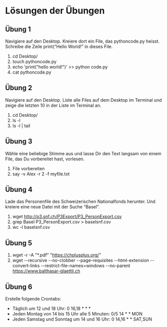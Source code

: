 # Lösungen der Übungen

## Übung 1
Navigiere auf den Desktop. Kreiere dort ein File, das pythoncode.py heisst. Schreibe die Zeile print(“Hello World!” in dieses File.
1. cd Desktop/
2. touch pythoncode.py
3. echo 'print("hello world!")' >> python code.py
4. cat pythoncode.py

## Übung 2
Navigiere auf den Desktop. Liste alle Files auf dem Desktop im Terminal und zeige die letzten 10 in der Liste im Terminal an.
1. cd Desktop/
2. ls -l
3. ls -l | tail

## Übung 3
Wähle eine beliebige Stimme aus und lasse Dir den Text langsam von einem File, das Du vorbereitet hast, vorlesen.
1. File vorbereiten
2. say -v Alex -r 2 -f myfile.txt

## Übung 4
Lade das Personenfile des Schweizerischen Nationalfonds herunter. Und kreiere eine neue Datei mit der Suche “Basel”.
1. wget http://p3.snf.ch/P3Export/P3_PersonExport.csv
2. grep Basel P3_PersonExport.csv > baselsnf.csv
3. wc -l baselsnf.csv

## Übung 5

1. wget -r -A "*.pdf" "https://chplusplus.org/"
2. wget --recursive --no-clobber --page-requisites --html-extension --convert-links --restrict-file-names=windows --no-parent https://www.balthasar-glaettli.ch

## Übung 6
Erstelle folgende Crontabs:
- Täglich um 12 und 18 Uhr: 0 16,18 * * *
- Jeden Montag von 14 bis 15 Uhr alle 5 Minuten: 0/5 14 * * MON
- Jeden Samstag und Sonntag um 14 und 16 Uhr: 0 14,16 * * SAT,SUN

